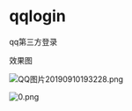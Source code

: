# qqlogin
qq第三方登录

效果图

![QQ图片20190910193228.png](https://i.loli.net/2019/09/10/k7UuaMHrwSyORvg.png)

![0.png](https://i.loli.net/2019/09/10/cwI5nqRDGXmWYpt.png)

